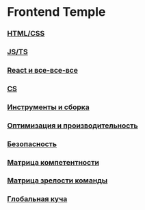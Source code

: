 # Frontend Temple

### [HTML/CSS](HTML_CSS.md)

### [JS/TS](JS_TS.md)

### [React и все-все-все](REACT_AND_OTHERS.md)

### [CS](CS.md)

### [Инструменты и сборка](TOOLS.md)

### [Оптимизация и производительность](OPTIMIZATION.md)

### [Безопасность](SECURITY.md)

### [Матрица компетентности](COMPETENCY_MATRIX.md)

### [Матрица зрелости команды](MATURITY_MATRIX.md)

### [Глобальная куча](HEAP.md)

